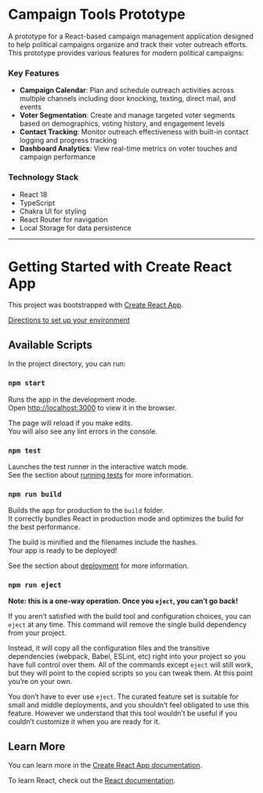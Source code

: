 # Campaign Tools Prototype

A prototype for a React-based campaign management application designed to help political campaigns organize and track their voter outreach efforts. This prototype provides various features for modern political campaigns:

### Key Features
- **Campaign Calendar**: Plan and schedule outreach activities across multiple channels including door knocking, texting, direct mail, and events
- **Voter Segmentation**: Create and manage targeted voter segments based on demographics, voting history, and engagement levels
- **Contact Tracking**: Monitor outreach effectiveness with built-in contact logging and progress tracking
- **Dashboard Analytics**: View real-time metrics on voter touches and campaign performance

### Technology Stack
- React 18
- TypeScript
- Chakra UI for styling
- React Router for navigation
- Local Storage for data persistence

---

# Getting Started with Create React App

This project was bootstrapped with [Create React App](https://github.com/facebook/create-react-app).

[Directions to set up your environment](environment.md)
## Available Scripts

In the project directory, you can run:

### `npm start`

Runs the app in the development mode.\
Open [http://localhost:3000](http://localhost:3000) to view it in the browser.

The page will reload if you make edits.\
You will also see any lint errors in the console.

### `npm test`

Launches the test runner in the interactive watch mode.\
See the section about [running tests](https://facebook.github.io/create-react-app/docs/running-tests) for more information.

### `npm run build`

Builds the app for production to the `build` folder.\
It correctly bundles React in production mode and optimizes the build for the best performance.

The build is minified and the filenames include the hashes.\
Your app is ready to be deployed!

See the section about [deployment](https://facebook.github.io/create-react-app/docs/deployment) for more information.

### `npm run eject`

**Note: this is a one-way operation. Once you `eject`, you can’t go back!**

If you aren’t satisfied with the build tool and configuration choices, you can `eject` at any time. This command will remove the single build dependency from your project.

Instead, it will copy all the configuration files and the transitive dependencies (webpack, Babel, ESLint, etc) right into your project so you have full control over them. All of the commands except `eject` will still work, but they will point to the copied scripts so you can tweak them. At this point you’re on your own.

You don’t have to ever use `eject`. The curated feature set is suitable for small and middle deployments, and you shouldn’t feel obligated to use this feature. However we understand that this tool wouldn’t be useful if you couldn’t customize it when you are ready for it.

## Learn More

You can learn more in the [Create React App documentation](https://facebook.github.io/create-react-app/docs/getting-started).

To learn React, check out the [React documentation](https://reactjs.org/).
